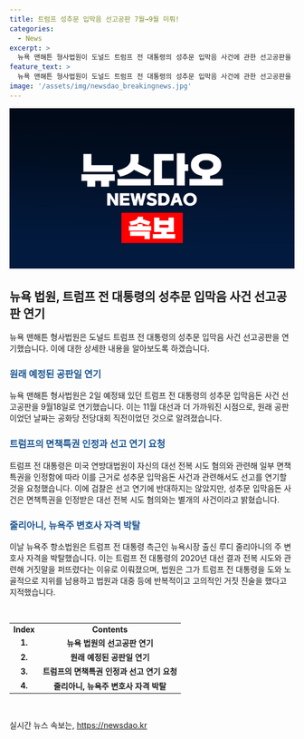 ```yaml
---
title: 트럼프 성추문 입막음 선고공판 7월→9월 미뤄!
categories:
  - News
excerpt: >
  뉴욕 맨해튼 형사법원이 도널드 트럼프 전 대통령의 성추문 입막음 사건에 관한 선고공판을 9월 18일로 연기했다. 이로써 11월 대선과 더 가까워졌는데, 이 사건과 관련된 뉴욕 법원 배심원단은 유죄 평결을 내리고, 연방대법원의 면책특권 인정 이후에도 성추문 입막음돈 사건의 선고 연기를 요청했으며, 이를 검찰이 반대하지 않았다. 한편, 뉴욕주 항소법원은 트럼프 전 대통령 측근 루디 줄리아니의 주 변호사 자격을 박탈했다.
feature_text: >
  뉴욕 맨해튼 형사법원이 도널드 트럼프 전 대통령의 성추문 입막음 사건에 관한 선고공판을 9월 18일로 연기했다. 이로써 11월 대선과 더 가까워졌는데, 이 사건과 관련된 뉴욕 법원 배심원단은 유죄 평결을 내리고, 연방대법원의 면책특권 인정 이후에도 성추문 입막음돈 사건의 선고 연기를 요청했으며, 이를 검찰이 반대하지 않았다. 한편, 뉴욕주 항소법원은 트럼프 전 대통령 측근 루디 줄리아니의 주 변호사 자격을 박탈했다.
image: '/assets/img/newsdao_breakingnews.jpg'
---
```


<p><img src="/assets/img/newsdao_breakingnews.jpg" alt="firstkoreanews 속보" /></p>

<h2 data-ke-size="size26">뉴욕 법원, 트럼프 전 대통령의 성추문 입막음 사건 선고공판 연기</h2>

<p data-ke-size="size16">뉴욕 맨해튼 형사법원은 도널드 트럼프 전 대통령의 성추문 입막음 사건 선고공판을 연기했습니다. 이에 대한 상세한 내용을 알아보도록 하겠습니다.</p>

<h3><b><span style="color: #1a5490;">원래 예정된 공판일 연기</span></b></h3>

<p data-ke-size="size16">뉴욕 맨해튼 형사법원은 2일 예정돼 있던 트럼프 전 대통령의 성추문 입막음돈 사건 선고공판을 9월18일로 연기했습니다. 이는 11월 대선과 더 가까워진 시점으로, 원래 공판이었던 날짜는 공화당 전당대회 직전이었던 것으로 알려졌습니다.</p>

<h3><b><span style="color: #1a5490;">트럼프의 면책특권 인정과 선고 연기 요청</span></b></h3>

<p data-ke-size="size16">트럼프 전 대통령은 미국 연방대법원이 자신의 대선 전복 시도 혐의와 관련해 일부 면책특권을 인정함에 따라 이를 근거로 성추문 입막음돈 사건과 관련해서도 선고를 연기할 것을 요청했습니다. 이에 검찰은 선고 연기에 반대하지는 않았지만, 성추문 입막음돈 사건은 면책특권을 인정받은 대선 전복 시도 혐의와는 별개의 사건이라고 밝혔습니다.</p>

<h3><b><span style="color: #1a5490;">줄리아니, 뉴욕주 변호사 자격 박탈</span></b></h3>

<p data-ke-size="size16">이날 뉴욕주 항소법원은 트럼프 전 대통령 측근인 뉴욕시장 출신 루디 줄리아니의 주 변호사 자격을 박탈했습니다. 이는 트럼프 전 대통령의 2020년 대선 결과 전복 시도와 관련해 거짓말을 퍼뜨렸다는 이유로 이뤄졌으며, 법원은 그가 트럼프 전 대통령을 도와 노골적으로 지위를 남용하고 법원과 대중 등에 반복적이고 고의적인 거짓 진술을 했다고 지적했습니다.</p>

<p data-ke-size="size16">&nbsp;</p>

<table>
<tbody>
<tr>
<td style="text-align: center; height: 17px;"><b>Index</b></td>
<td style="text-align: center; height: 17px;"><b>Contents</b></td>
</tr>
<tr>
<td style="text-align: center; height: 17px;"><b>1.</b></td>
<td style="text-align: center; height: 17px;"><b>뉴욕 법원의 선고공판 연기</b></td>
</tr>
<tr>
<td style="text-align: center; height: 17px;"><b>2.</b></td>
<td style="text-align: center; height: 17px;"><b>원래 예정된 공판일 연기</b></td>
</tr>
<tr>
<td style="text-align: center; height: 17px;"><b>3.</b></td>
<td style="text-align: center; height: 17px;"><b>트럼프의 면책특권 인정과 선고 연기 요청</b></td>
</tr>
<tr>
<td style="text-align: center; height: 17px;"><b>4.</b></td>
<td style="text-align: center; height: 17px;"><b>줄리아니, 뉴욕주 변호사 자격 박탈</b></td>
</tr>
</tbody>
</table>

<p data-ke-size="size16">&nbsp;</p>
실시간 뉴스 속보는, <a href="https://newsdao.kr" rel="dofollow">https://newsdao.kr</a>


